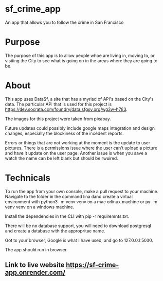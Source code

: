 # sf_crime_app


An app that allows you to follow the crime in San Francisco

<h1> Purpose </h1>

The purpose of this app is to allow people whoe are living in, moving to, or visiting the City to see what is going on in the areas where they are going to be.

<h1> About </h1>

This app uses DataSf, a site that has a myriad of API's based on the City's data. The particular API that is used for this project is https://dev.socrata.com/foundry/data.sfgov.org/wg3w-h783. 

The images for this project were taken from pixabay.

Future updates could possibly include google maps integration and design changes, especially the blockiness of the incedent reports.

Errors or things that are not working at the moment is the update to user pictures. There is a permissions issue where the user can't upload a picture and have it update on the user page. Another issue is when you save a watch the name can be left blank but should be rwuired. 

<h1> Technicals </h1>

To run the app from your own console, make a pull request to your machine. Navigate to the folder in the command lina dand create a virtual environment with python3 -m venv venv on a mac orlinux machine or py -m venv venv on a windows machine.

Install the dependencies in the CLI with pip -r requiremnts.txt.

There will be no database support, you will need to download postgresql and create a database with the appropritae name.

Got to your browser, Google is what I have used, and go to 127.0.0.1:5000.


The app should run in browser.

## Link to live website https://sf-crime-app.onrender.com/







